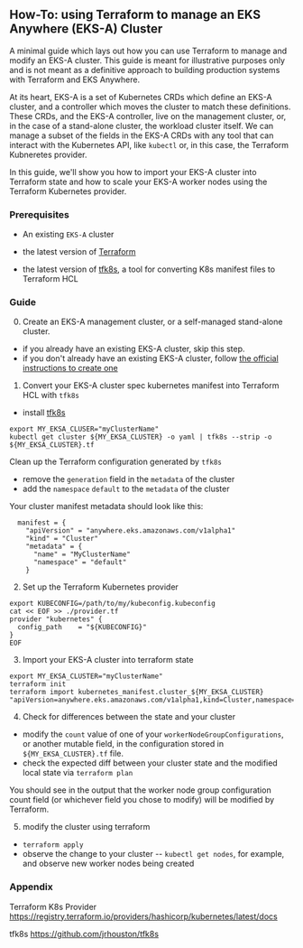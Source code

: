 ## How-To: using Terraform to manage an EKS Anywhere (EKS-A) Cluster
A minimal guide which lays out how you can use Terraform to manage and modify an EKS-A cluster. This guide is meant for illustrative purposes only and is not meant as a definitive approach to building production systems with Terraform and EKS Anywhere.

At its heart, EKS-A is a set of Kubernetes CRDs which define an EKS-A cluster, 
and a controller which moves the cluster to match these definitions. 
These CRDs, and the EKS-A controller, live on the management cluster, or, 
in the case of a stand-alone cluster, the workload cluster itself.
We can manage a subset of the fields in the EKS-A CRDs with any tool that can interact with the Kubernetes API, like `kubectl` or, in this case, the Terraform Kubneretes provider.

In this guide, we'll show you how to import your EKS-A cluster into Terraform state and 
how to scale your EKS-A worker nodes using the Terraform Kubernetes provider.

### Prerequisites
- An existing `EKS-A` cluster

- the latest version of [Terraform](https://www.terraform.io/downloads)

- the latest version of [tfk8s](https://github.com/jrhouston/tfk8s), a tool for converting K8s manifest files to Terraform HCL


### Guide
0. Create an EKS-A management cluster, or a self-managed stand-alone cluster. 
- if you already have an existing EKS-A cluster, skip this step.
- if you don't already have an existing EKS-A cluster, follow [the official instructions to create one](https://anywhere.eks.amazonaws.com/docs/getting-started/install/)

1. Convert your EKS-A cluster spec kubernetes manifest into Terraform HCL with `tfk8s`
- install [tfk8s](https://github.com/jrhouston/tfk8s#install)
```
export MY_EKSA_CLUSER="myClusterName"
kubectl get cluster ${MY_EKSA_CLUSTER} -o yaml | tfk8s --strip -o ${MY_EKSA_CLUSTER}.tf
```
Clean up the Terraform configuration generated by `tfk8s`
- remove the `generation` field in the `metadata` of the cluster
- add the `namespace` `default` to the `metadata` of the cluster
  
Your cluster manifest metadata should look like this:
```
  manifest = {
    "apiVersion" = "anywhere.eks.amazonaws.com/v1alpha1"
    "kind" = "Cluster"
    "metadata" = {
      "name" = "MyClusterName"
      "namespace" = "default"
    }
```

2. Set up the Terraform Kubernetes provider
```
export KUBECONFIG=/path/to/my/kubeconfig.kubeconfig
cat << EOF >> ./provider.tf
provider "kubernetes" {
  config_path    = "${KUBECONFIG}"
}
EOF
```

3. Import your EKS-A cluster into terraform state
```
export MY_EKSA_CLUSTER="myClusterName"
terraform init
terraform import kubernetes_manifest.cluster_${MY_EKSA_CLUSTER} "apiVersion=anywhere.eks.amazonaws.com/v1alpha1,kind=Cluster,namespace=default,name=${MY_EKSA_CLUSTER}"
```

4. Check for differences between the state and your cluster
- modify the `count` value of one of your `workerNodeGroupConfigurations`, or another mutable field, in the configuration stored in `${MY_EKSA_CLUSTER}.tf` file.
- check the expected diff between your cluster state and the modified local state via `terraform plan`

You should see in the output that the worker node group configuration count field (or whichever field you chose to modify) will be modified by Terraform.

5. modify the cluster using terraform
- `terraform apply`
- observe the change to your cluster -- `kubectl get nodes`, for example, and observe new worker nodes being created

### Appendix
Terraform K8s Provider https://registry.terraform.io/providers/hashicorp/kubernetes/latest/docs

tfk8s https://github.com/jrhouston/tfk8s
